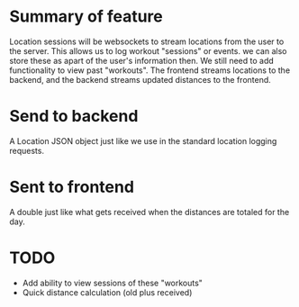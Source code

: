 # Summary of feature
Location sessions will be websockets to stream locations from the user to the server. This allows us to log workout "sessions" or events. we can also store these as apart of the user's information then. We still need to add functionality to view past "workouts". The frontend streams locations to the backend, and the backend streams updated distances to the frontend.

# Send to backend
A Location JSON object just like we use in the standard location logging requests.


# Sent to frontend
A double just like what gets received when the distances are totaled for the day.


# TODO
- Add ability to view sessions of these "workouts"
- Quick distance calculation (old plus received)

